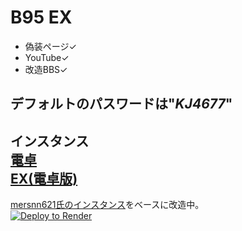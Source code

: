 # B95 EX  

- 偽装ページ✓  
- YouTube✓
- 改造BBS✓  

デフォルトのパスワードは"***KJ4677***"  
---
インスタンス  
[電卓](https://github.com/beta9514/B95_calculator)  
[EX(電卓版)](https://github.com/beta9514/B95_EX-calculator)
---
[mersnn621氏のインスタンス](https://github.com/mersnn621/yuki-bbs)をベースに改造中。  
<a href="https://render.com/deploy?repo=https://github.com/beta9514/B95_ex">
<img src="https://render.com/images/deploy-to-render-button.svg" alt="Deploy to Render">
</a>
